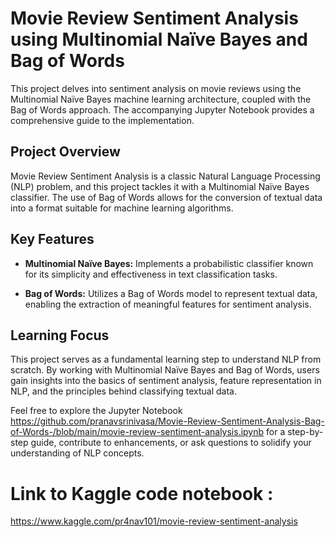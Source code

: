 # Movie Review Sentiment Analysis using Multinomial Naïve Bayes and Bag of Words

This project delves into sentiment analysis on movie reviews using the Multinomial Naïve Bayes machine learning architecture, coupled with the Bag of Words approach. The accompanying Jupyter Notebook provides a comprehensive guide to the implementation.

## Project Overview

Movie Review Sentiment Analysis is a classic Natural Language Processing (NLP) problem, and this project tackles it with a Multinomial Naïve Bayes classifier. The use of Bag of Words allows for the conversion of textual data into a format suitable for machine learning algorithms.

## Key Features

- **Multinomial Naïve Bayes:** Implements a probabilistic classifier known for its simplicity and effectiveness in text classification tasks.

- **Bag of Words:** Utilizes a Bag of Words model to represent textual data, enabling the extraction of meaningful features for sentiment analysis.

## Learning Focus

This project serves as a fundamental learning step to understand NLP from scratch. By working with Multinomial Naïve Bayes and Bag of Words, users gain insights into the basics of sentiment analysis, feature representation in NLP, and the principles behind classifying textual data.

Feel free to explore the Jupyter Notebook https://github.com/pranavsrinivasa/Movie-Review-Sentiment-Analysis-Bag-of-Words-/blob/main/movie-review-sentiment-analysis.ipynb for a step-by-step guide, contribute to enhancements, or ask questions to solidify your understanding of NLP concepts.

# Link to Kaggle code notebook :
https://www.kaggle.com/pr4nav101/movie-review-sentiment-analysis
